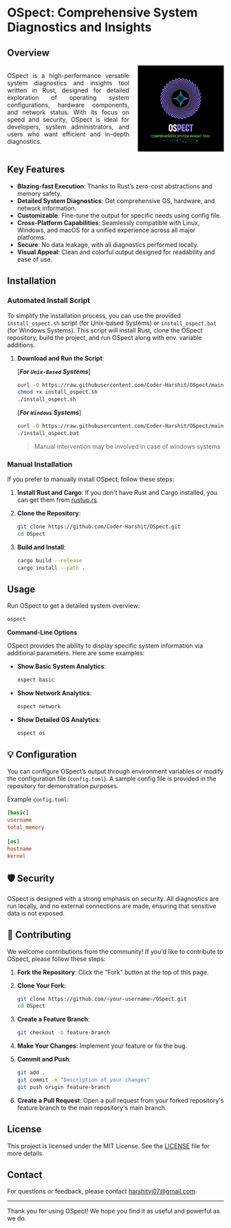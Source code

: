 # OSpect: Comprehensive System Diagnostics and Insights


## Overview

<div style="display: flex; align-items: center; justify-content: space-between;">
  <p style="text-align: justify;">
    OSpect is a high-performance versatile system diagnostics and insights tool written in Rust, designed for detailed exploration of operating system configurations, hardware components, and network status. With its focus on speed and security, OSpect is ideal for developers, system administrators, and users who want efficient and in-depth diagnostics.
  </p>

  <img src="assets/github/OSpect_github.gif" alt="OSpect Logo" width="200" style="margin-left: 20px;" />

</div>

## Key Features
- **Blazing-fast Execution**: Thanks to Rust’s zero-cost abstractions and memory safety.
- **Detailed System Diagnostics**: Get comprehensive OS, hardware, and network information.
- **Customizable**: Fine-tune the output for specific needs using config file.
- **Cross-Platform Capabilities**: Seamlessly compatible with Linux, Windows, and macOS for a unified experience across all major platforms.
- **Secure**: No data leakage, with all diagnostics performed locally.
- **Visual Appeal**: Clean and colorful output designed for readability and ease of use.

## Installation

### Automated Install Script

To simplify the installation process, you can use the provided `install_ospect.sh` script (for Unix-based Systems) or `install_ospect.bat` (for Windows Systems). This script will install Rust, clone the OSpect repository, build the project, and run OSpect along with env. variable additions.

1. **Download and Run the Script**:

   [***For `Unix-Based` Systems***]
   ```sh
   curl -O https://raw.githubusercontent.com/Coder-Harshit/OSpect/main/install_ospect.sh
   chmod +x install_ospect.sh
   ./install_ospect.sh
   ```

   [***For `Windows` Systems***]
   ```sh
   curl -O https://raw.githubusercontent.com/Coder-Harshit/OSpect/main/install_ospect.bat
   ./install_ospect.bat
   ```
   > Manual intervention may be involved in case of windows systems

### Manual Installation

If you prefer to manually install OSpect, follow these steps:

1. **Install Rust and Cargo**: If you don't have Rust and Cargo installed, you can get them from [rustup.rs](https://rustup.rs/).

2. **Clone the Repository**:
   ```sh
   git clone https://github.com/Coder-Harshit/OSpect.git
   cd OSpect
   ```

3. **Build and Install**:
   ```sh
   cargo build --release
   cargo install --path .
   ```

## Usage
Run OSpect to get a detailed system overview:

```sh
ospect
```

**Command-Line Options**

OSpect provides the ability to display specific system information via additional parameters. Here are some examples:

- **Show Basic System Analytics**:
  ```sh
  ospect basic
  ```

- **Show Network Analytics**:
  ```sh
  ospect network
  ```

<!-- - **Show Detailed Hardware Analytics**:
  ```sh
  ospect hardware
  ``` -->

- **Show Detailed OS Analytics**:
  ```sh
  ospect os
  ```

<!-- - **Show Version Information**:
  ```sh
  ospect --version
  ```
- **Display Help**:
  ```
  ospect --help
  ``` -->

## 💡 Configuration

You can configure OSpect’s output through environment variables or modify the configuration file (`config.toml`). A sample config file is provided in the repository for demonstration purposes.

Example `config.toml`:

```toml
[basic]
username
total_memory

[os]
hostname
kernel

```

## 🛡️ Security

OSpect is designed with a strong emphasis on security. All diagnostics are run locally, and no external connections are made, ensuring that sensitive data is not exposed.

## 🤝 Contributing

We welcome contributions from the community! If you'd like to contribute to OSpect, please follow these steps:

1. **Fork the Repository**: Click the "Fork" button at the top of this page.

2. **Clone Your Fork**:
   ```sh
   git clone https://github.com/<your-username>/OSpect.git
   cd OSpect
   ```

3. **Create a Feature Branch**:
   ```sh
   git checkout -b feature-branch
   ```

4. **Make Your Changes**: Implement your feature or fix the bug.

5. **Commit and Push**:
   ```sh
   git add .
   git commit -m "Description of your changes"
   git push origin feature-branch
   ```

6. **Create a Pull Request**: Open a pull request from your forked repository's feature branch to the main repository's main branch.

## License

This project is licensed under the MIT License. See the [LICENSE](LICENSE) file for more details.

## Contact

For questions or feedback, please contact [harshitvj07@gmail.com](mailto:harshitvj07@gmail.com).

---

Thank you for using OSpect! We hope you find it as useful and powerful as we do.

